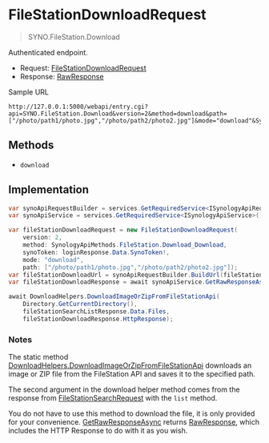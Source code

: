 # FileStationDownloadRequest

> SYNO.FileStation.Download

Authenticated endpoint.

- Request: [FileStationDownloadRequest](../src/Synology.Api.Sdk/SynologyApi/FileStation/Request/FileStationDownloadRequest.cs)
- Response: [RawResponse](../src/Synology.Api.Sdk/SynologyApi/Shared/Response/RawResponse.cs)

Sample URL

```
http://127.0.0.1:5000/webapi/entry.cgi?api=SYNO.FileStation.Download&version=2&method=download&path=["/photo/path1/photo.jpg","/photo/path2/photo2.jpg"]&mode="download"&SynoToken=12345
```

## Methods

- `download`

## Implementation

```csharp
var synoApiRequestBuilder = services.GetRequiredService<ISynologyApiRequestBuilder>();
var synoApiService = services.GetRequiredService<ISynologyApiService>();

var fileStationDownloadRequest = new FileStationDownloadRequest(
    version: 2,
    method: SynologyApiMethods.FileStation.Download_Download,
    synoToken: loginResponse.Data.SynoToken!,
    mode: "download",
    path: ["/photo/path1/photo.jpg","/photo/path2/photo2.jpg"]);
var fileStationDownloadUrl = synoApiRequestBuilder.BuildUrl(fileStationDownloadRequest);
var fileStationDownloadResponse = await synoApiService.GetRawResponseAsync(fileStationDownloadUrl, cancellationToken);

await DownloadHelpers.DownloadImageOrZipFromFileStationApi(
    Directory.GetCurrentDirectory(), 
    fileStationSearchListResponse.Data.Files,
    fileStationDownloadResponse.HttpResponse);
```

### Notes

The static method [DownloadHelpers.DownloadImageOrZipFromFileStationApi](../src/Synology.Api.Sdk/SynologyApi/Helpers/DownloadHelpers.cs) downloads an image or ZIP file from the FileStation API and saves it to the specified path.

The second argument in the download helper method comes from the response from [FileStationSearchRequest](../src/Synology.Api.Sdk/SynologyApi/FileStation/Request/FileStationSearchRequest.cs) with the `list` method.

You do not have to use this method to download the file, it is only provided for your convenience. [GetRawResponseAsync](../src/Synology.Api.Sdk/SynologyApi/ISynologyApiService.cs) returns [RawResponse](../src/Synology.Api.Sdk/SynologyApi/Shared/Response/RawResponse.cs), which includes the HTTP Response to do with it as you wish.

